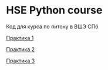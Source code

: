 # HSE Python course

Код для курса по питону в ВШЭ СПб

[Практика 1](./src/hse_python/practice_1)

[Практика 2](./src/hse_python/practice_2)

[Практика 3](./src/hse_python/practice_3)
